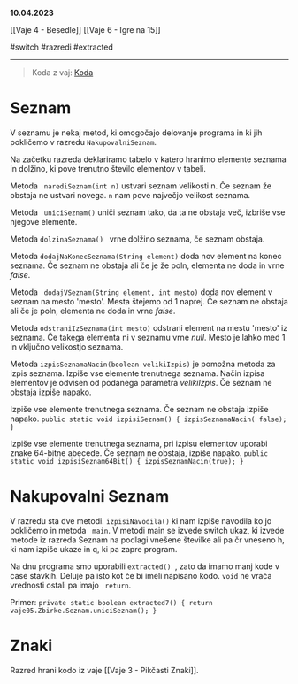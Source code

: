 **10.04.2023**

[[Vaje 4 - Besedle]]
[[Vaje 6 - Igre na 15]]

#switch #razredi #extracted

----


> Koda z vaj: [Koda](https://github.com/GameExplorer/P2_Vaje/tree/master/src/vaje05)

# Seznam
V seznamu je nekaj metod, ki omogočajo delovanje programa in ki jih pokličemo v razredu ```NakupovalniSeznam```. 

Na začetku razreda deklariramo tabelo v katero hranimo elemente seznama in dolžino, ki pove trenutno število elementov v tabeli.

Metoda ``` narediSeznam(int n)``` ustvari seznam velikosti n. Če seznam že obstaja ne ustvari novega.  ```n``` nam pove največjo velikost seznama.

Metoda ``` uniciSeznam()``` uniči seznam tako, da ta ne obstaja več, izbriše vse njegove elemente.

Metoda ```dolzinaSeznama() ``` vrne dolžino seznama, če seznam obstaja.

Metoda ```dodajNaKonecSeznama(String element)``` doda nov element na konec seznama. Če seznam ne obstaja ali če je že poln, elementa ne doda in vrne *false*.

Metoda ``` dodajVSeznam(String element, int mesto)``` doda nov element v seznam na mesto 'mesto'. Mesta štejemo od 1 naprej. Če seznam ne obstaja ali če je poln, elementa ne doda in vrne *false*.

Metoda ```odstraniIzSeznama(int mesto)``` odstrani element na mestu 'mesto' iz seznama. Če takega elementa ni v seznamu vrne *null*. Mesto je lahko med 1 in vključno velikostjo seznama.

Metoda ```izpisSeznamaNacin(boolean velikiIzpis)``` je pomožna metoda za izpis seznama. Izpiše vse elemente trenutnega seznama. Način izpisa elementov je odvisen od podanega parametra *velikiIzpis*. Če seznam ne obstaja izpiše napako.

Izpiše vse elemente trenutnega seznama. Če seznam ne obstaja izpiše napako.
```public static void izpisiSeznam() { izpisSeznamaNacin( false); }```

Izpiše vse elemente trenutnega seznama, pri izpisu elementov uporabi znake 64-bitne abecede. Če seznam ne obstaja, izpiše napako.
```public static void izpisiSeznam64Bit() { izpisSeznamNacin(true); }```



# Nakupovalni Seznam
V razredu sta dve metodi. 
```izpisiNavodila()``` ki nam izpiše navodila ko jo pokličemo in metoda ``` main```. V metodi main se izvede switch ukaz, ki izvede metode iz razreda Seznam na podlagi vnešene številke ali pa čr vneseno h, ki nam izpiše ukaze in q, ki pa zapre program.

Na dnu programa smo uporabili ```extracted() ```, zato da imamo manj kode v case stavkih. Deluje pa isto kot če bi imeli napisano kodo. ``` void ``` ne vrača vrednosti ostali pa imajo ``` return```. 

Primer: 
```private static boolean extracted7() { return vaje05.Zbirke.Seznam.uniciSeznam(); }```


# Znaki

Razred hrani kodo iz vaje [[Vaje 3 - Pikčasti Znaki]].







